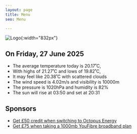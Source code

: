 ```yaml
---
layout: page
title: Menu
seo: Menu

---
```


![Logo](/images/logo.jpg){:width="832px"}

<!-- weather_marker starts -->
## On Friday, 27 June 2025

- The average temperature today is 20.17˚C,
- With highs of 21.27˚C and lows of 19.82˚C,
- It may feel like 20.38˚C with scattered clouds
- The wind speed is 4.02m/s and visibility is 10000m
- The pressure is 1020hPa and humidity is 82%
- The sun will rise at 03:50 and set at 20:31

<!-- weather_marker ends -->

## Sponsors

- [Get £50 credit when switching to Octopus Energy](https://bit.ly/3oD1nnS)
- [Get £75 when taking a 1000mb YouFibre broadband plan](https://aklam.io/91zWhU?)
